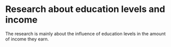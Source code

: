 # Research about education levels and income
The research is mainly about the influence of education levels in the amount of income they earn.